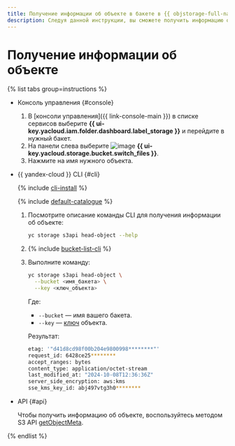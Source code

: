 ```yaml
---
title: Получение информации об объекте в бакете в {{ objstorage-full-name }}
description: Следуя данной инструкции, вы сможете получить информацию об объекте в бакете в {{ objstorage-name }}.
---
```


# Получение информации об объекте

{% list tabs group=instructions %}

- Консоль управления {#console}

  1. В [консоли управления]({{ link-console-main }}) в списке сервисов выберите **{{ ui-key.yacloud.iam.folder.dashboard.label_storage }}** и перейдите в нужный бакет.
  1. На панели слева выберите ![image](../../../_assets/console-icons/folder-tree.svg) **{{ ui-key.yacloud.storage.bucket.switch_files }}**.
  1. Нажмите на имя нужного объекта.

- {{ yandex-cloud }} CLI {#cli}

  {% include [cli-install](../../../_includes/cli-install.md) %}

  {% include [default-catalogue](../../../_includes/default-catalogue.md) %}

  1. Посмотрите описание команды CLI для получения информации об объекте:

      ```bash
      yc storage s3api head-object --help
      ```

  1. {% include [bucket-list-cli](../../../_includes/storage/bucket-list-cli.md) %}
  1. Выполните команду:

      ```bash
      yc storage s3api head-object \
        --bucket <имя_бакета> \
        --key <ключ_объекта>
      ```

      Где:

      * `--bucket` — имя вашего бакета.
      * `--key` — [ключ](../../concepts/object.md#key) объекта.

      Результат:

      ```bash
      etag: '"d41d8cd98f00b204e9800998********"'
      request_id: 6428ce25********
      accept_ranges: bytes
      content_type: application/octet-stream
      last_modified_at: "2024-10-08T12:36:36Z"
      server_side_encryption: aws:kms
      sse_kms_key_id: abj497vtg3h0********
      ```
  
- API {#api}

  Чтобы получить информацию об объекте, воспользуйтесь методом S3 API [getObjectMeta](../../s3/api-ref/object/getobjectmeta.md).

{% endlist %}
